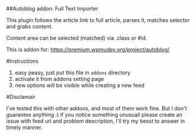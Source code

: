 ##Autoblog addon: Full Text Importer

This plugin follows the article link to full article, parses it, matches selector and grabs content.

Content area can be selected (matched) via .class or #id.

This is addon for: https://premium.wpmudev.org/project/autoblog/

#Instructions

1. easy peasy, just put this file in `addons` directory
2. activate it from addons setting page
3. new options will be visible while creating a new feed

#Disclamair

I've tested this with other addons, and most of them work fine. But I don't guarantee anything :) if you notice something unusuall please create an issue with feed url and problem description, I'll try my besst to answer in timely manner. 
